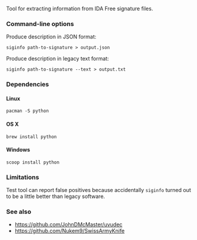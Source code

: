 Tool for extracting information from IDA Free signature files.

### Command-line options

Produce description in JSON format:

```
siginfo path-to-signature > output.json
```

Produce description in legacy text format:

```
siginfo path-to-signature --text > output.txt
```

### Dependencies

#### Linux

```
pacman -S python
```

#### OS X

```
brew install python
```

#### Windows

```
scoop install python
```

### Limitations

Test tool can report false positives because accidentally `siginfo` turned out to be a little better than legacy software.

### See also

* https://github.com/JohnDMcMaster/uvudec
* https://github.com/Nukem9/SwissArmyKnife
